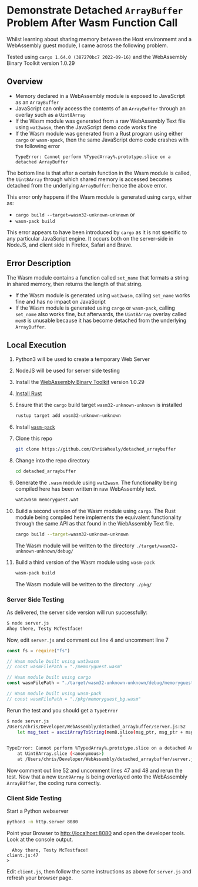 # Demonstrate Detached `ArrayBuffer` Problem After Wasm Function Call

Whilst learning about sharing memory between the Host environmemt and a WebAssembly guest module, I came across the following problem.

Tested using `cargo 1.64.0 (387270bc7 2022-09-16)` and the WebAssembly Binary Toolkit version 1.0.29

## Overview

* Memory declared in a WebAssembly module is exposed to JavaScript as an `ArrayBuffer`
* JavaScript can only access the contents of an `ArrayBuffer` through an overlay such as a `Uint8Array`
* If the Wasm module was generated from a raw WebAssembly Text file using `wat2wasm`, then the JavaScript demo code works fine
* If the Wasm module was generated from a Rust program using either `cargo` or `wasm-apack`, then the same JavaScript demo code crashes with the following error
   ```
   TypeError: Cannot perform %TypedArray%.prototype.slice on a detached ArrayBuffer
   ```

The bottom line is that after a certain function in the Wasm module is called, the `Uint8Array` through which shared memory is accessed becomes detached from the underlying `ArrayBuffer`: hence the above error.

This error only happens if the Wasm module is generated using `cargo`, either as:

* `cargo build --target=wasm32-unknown-unknown` or
* `wasm-pack build`

This error appears to have been introduced by `cargo` as it is not specific to any particular JavaScript engine.
It occurs both on the server-side in NodeJS, and client side in Firefox, Safari and Brave.

## Error Description

The Wasm module contains a function called `set_name` that formats a string in shared memory, then returns the length of that string.

* If the Wasm module is generated using `wat2wasm`, calling `set_name` works fine and has no impact on JavaScript
* If the Wasm module is generated using `cargo` or `wasm-pack`, calling `set_name` also works fine, but afterwards, the `Uint8Array` overlay called `mem8` is unusable because it has become detached from the underlying `ArrayBuffer`.

## Local Execution


1. Python3 will be used to create a temporary Web Server
1. NodeJS will be used for server side testing
1. Install the [WebAssembly Binary Toolkit](https://github.com/WebAssembly/wabt) version 1.0.29
1. [Install Rust](https://www.rust-lang.org/tools/install)
1. Ensure that the `cargo` build target `wasm32-unknown-unknown` is installed

   ```bash
   rustup target add wasm32-unknown-unknown
   ```
1. Install [`wasm-pack`](https://rustwasm.github.io/wasm-pack/installer/)
1. Clone this repo

   ```bash
   git clone https://github.com/ChrisWhealy/detached_arraybuffer
   ```
1. Change into the repo directory

   ```bash
   cd detached_arraybuffer
   ```
1. Generate the `.wasm` module using `wat2wasm`.
   The functionality being compiled here has been written in raw WebAssembly text.

   ```bash
   wat2wasm memoryguest.wat
   ```
1. Build a second version of the Wasm module using `cargo`.
   The Rust module being compiled here implements the equivalent functionality through the same API as that found in the WebAssembly Text file.

   ```bash
   cargo build --target=wasm32-unknown-unknown
   ```
   
   The Wasm module will be written to the directory `./target/wasm32-unknown-unknown/debug/`
1. Build a third version of the Wasm module using `wasm-pack`

   ```bash
   wasm-pack build
   ```
   
   The Wasm module will be written to the directory `./pkg/`

### Server Side Testing

As delivered, the server side version will run successfully:

```bash
$ node server.js
Ahoy there, Testy McTestface!
```

Now, edit `server.js` and comment out line 4 and uncomment line 7

```javascript
const fs = require("fs")

// Wasm module built using wat2wasm
// const wasmFilePath = "./memoryguest.wasm"

// Wasm module built using cargo
const wasmFilePath = "./target/wasm32-unknown-unknown/debug/memoryguest.wasm"

// Wasm module built using wasm-pack
// const wasmFilePath = "./pkg/memoryguest_bg.wasm"
```

Rerun the test and you should get a `TypeError`

```bash
$ node server.js 
/Users/chris/Developer/WebAssembly/detached_arraybuffer/server.js:52
    let msg_text = asciiArrayToString(mem8.slice(msg_ptr, msg_ptr + msg_len))
                                           ^

TypeError: Cannot perform %TypedArray%.prototype.slice on a detached ArrayBuffer
    at Uint8Array.slice (<anonymous>)
    at /Users/chris/Developer/WebAssembly/detached_arraybuffer/server.js:52:44
```

Now comment out line 52 and uncomment lines 47 and 48 and rerun the test.
Now that a new `Uint9Array` is being overlayed onto the WebAssembly `ArrayBUffer`, the coding runs correctly.

### Client Side Testing

Start a Python webserver

```bash
python3 -m http.server 8080
```

Point your Browser to <http://localhost:8080> and open the developer tools.
Look at the console output.

```
  Ahoy there, Testy McTestface!                                            client.js:47
>
```

Edit `client.js`, then follow the same instructions as above for `server.js` and refresh your browser page.
